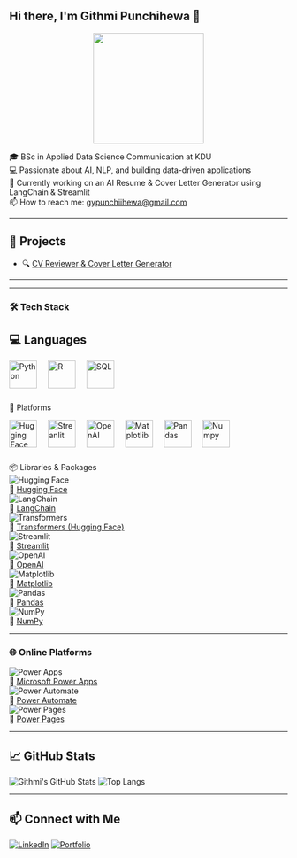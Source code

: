 ## Hi there, I'm Githmi Punchihewa 👋

<div align="center">
  <img height="200" src="https://media2.giphy.com/media/v1.Y2lkPTc5MGI3NjExbzloMDFmMGtyeTRsNjUxOHU2ZjNsMWd2M2V0c2N2eWllZTc5Nnk2MyZlcD12MV9pbnRlcm5hbF9naWZfYnlfaWQmY3Q9Zw/8PyTvI5EOu9LbAm8uS/giphy.gif"  />
</div>

🎓 BSc in Applied Data Science Communication at KDU  
💻 Passionate about AI, NLP, and building data-driven applications  
🌱 Currently working on an AI Resume & Cover Letter Generator using LangChain & Streamlit  
📫 How to reach me: gypunchiihewa@gmail.com

---

## 🚀 Projects
- 🔍 [CV Reviewer & Cover Letter Generator](https://github.com/Githmi22/CV_MATE.git)

---
<hr>
<h3 align="left"> <b>🛠️ Tech Stack </b></h3>

## 💻 Languages  
<div align="left">
  <img src= "https://cdn.jsdelivr.net/gh/devicons/devicon/icons/python/python-original.svg"       height="50" alt="Python"/>
  <img width="12" />
    <img src= "https://cdn.jsdelivr.net/gh/devicons/devicon/icons/r/r-original.svg" height="50" alt="R"/>
  <img width="12" />
    <img src= "https://brandlogos.net/wp-content/uploads/2025/03/microsoft_sql_server-logo_brandlogos.net_wykhq-512x512.png" height="50" alt="SQL"/>
  <img width="12" />
</div>
<be>

### 
🧰 Platforms 
<div align= "left">
  <img src= "https://huggingface.co/front/assets/huggingface_logo-noborder.svg" height="50"       alt="Hugging Face"/>
  <img width="12" />
  <img src= "https://streamlit.io/images/brand/streamlit-logo-primary-colormark-darktext.svg"    height="50" alt="Streanlit"/>
  <img width="12" />
  <img src= "https://encrypted-tbn0.gstatic.com/images?q=tbn:ANd9GcQ8fNJhry-1kuEy4XR7unXxJRaRO8vDCtI-Ig&s" height="50" alt="OpenAI"/>
  <img width="12" />
    <img src= "https://encrypted-tbn0.gstatic.com/images?q=tbn:ANd9GcRJtD77NqsHehyobngnMQaSRAQc41uDJq-OyQ&s" height="50" alt="Matplotlib"/>
  <img width="12" />
    <img src= "https://encrypted-tbn0.gstatic.com/images?q=tbn:ANd9GcRSu9xFbA6COOd9Wq-koFEoAFD7wpFgbvdz6Q&s" height="50" alt="Pandas"/>
  <img width="12" />
    <img src= "https://numpy.org/images/logo.svg" height="50" alt="Numpy"/>
  <img width="12" />


### 
📦 Libraries & Packages  
![Hugging Face](https://img.shields.io/badge/HuggingFace-FCC624?style=for-the-badge&logo=huggingface&logoWidth=30)  
  🔗 [Hugging Face](https://huggingface.co/)  
![LangChain](https://img.shields.io/badge/LangChain-3D3D3D?style=for-the-badge&logo=python&logoColor=white&logoWidth=30)  
  🔗 [LangChain](https://www.langchain.com/)  
![Transformers](https://img.shields.io/badge/Transformers-FF6F61?style=for-the-badge&logo=python&logoWidth=30)  
  🔗 [Transformers (Hugging Face)](https://huggingface.co/docs/transformers/index)  
![Streamlit](https://img.shields.io/badge/Streamlit-FF4B4B?style=for-the-badge&logo=streamlit&logoWidth=30)  
  🔗 [Streamlit](https://streamlit.io/)  
![OpenAI](https://img.shields.io/badge/OpenAI-412991?style=for-the-badge&logo=openai&logoWidth=30)  
  🔗 [OpenAI](https://platform.openai.com/)  
![Matplotlib](https://img.shields.io/badge/Matplotlib-11557C?style=for-the-badge&logo=python&logoWidth=30)  
  🔗 [Matplotlib](https://matplotlib.org/)  
![Pandas](https://img.shields.io/badge/Pandas-150458?style=for-the-badge&logo=pandas&logoWidth=30)  
  🔗 [Pandas](https://pandas.pydata.org/)  
![NumPy](https://img.shields.io/badge/NumPy-013243?style=for-the-badge&logo=numpy&logoWidth=30)  
  🔗 [NumPy](https://numpy.org/)

---

### 🌐 Online Platforms  
![Power Apps](https://img.shields.io/badge/Power_Apps-742774?style=for-the-badge&logo=powerapps&logoWidth=30)  
  🔗 [Microsoft Power Apps](https://powerapps.microsoft.com/)  
![Power Automate](https://img.shields.io/badge/Power_Automate-0066FF?style=for-the-badge&logo=microsoftpowerautomate&logoWidth=30)  
  🔗 [Power Automate](https://powerautomate.microsoft.com/)  
![Power Pages](https://img.shields.io/badge/Power_Pages-5A4FCF?style=for-the-badge&logo=microsoft&logoWidth=30)  
  🔗 [Power Pages](https://powerpages.microsoft.com/)

---

## 📈 GitHub Stats
![Githmi's GitHub Stats](https://github-readme-stats.vercel.app/api?username=Githmi22&show_icons=true&theme=radical)
![Top Langs](https://github-readme-stats.vercel.app/api/top-langs/?username=Githmi22&layout=compact&theme=radical)

---

## 📫 Connect with Me
[![LinkedIn](https://img.shields.io/badge/LinkedIn-blue?logo=linkedin&style=for-the-badge)](https://linkedin.com/in/githmi-punchihewa-36a4b8283/)
[![Portfolio](https://img.shields.io/badge/Portfolio-000?style=for-the-badge&logo=github)](https://github.com/Githmi22/portfolio.git)

<!--
**Githmi22/Githmi22** is a ✨ _special_ ✨ repository because its `README.md` (this file) appears on your GitHub profile.

Here are some ideas to get you started:

- 🔭 I’m currently working on ...
- 🌱 I’m currently learning ...
- 👯 I’m looking to collaborate on ...
- 🤔 I’m looking for help with ...
- 💬 Ask me about ...
- 📫 How to reach me: ...
- 😄 Pronouns: ...
- ⚡ Fun fact: ...
-->
